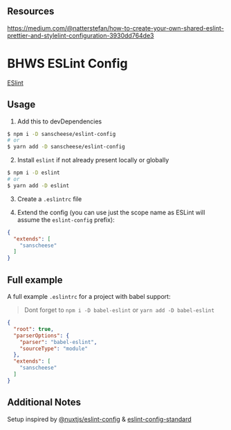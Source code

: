 ## Resources
https://medium.com/@natterstefan/how-to-create-your-own-shared-eslint-prettier-and-stylelint-configuration-3930dd764de3

# BHWS ESLint Config

<!-- [![Build Status](https://flat.badgen.net/circleci/github/sanscheese/eslint-config)](https://circleci.com/gh/sanscheese/eslint-config)
[![npm (scoped with tag)](https://flat.badgen.net/npm/v/sanscheese/eslint-config)](https://npmjs.com/package/sanscheese/eslint-config)
[![npm](https://flat.badgen.net/npm/dt/sanscheese/eslint-config)](https://npmjs.com/package/sanscheese/eslint-config) -->

[ESlint](https://eslint.org/)

## Usage

1. Add this to devDependencies

```bash
$ npm i -D sanscheese/eslint-config
# or
$ yarn add -D sanscheese/eslint-config
```

2. Install `eslint` if not already present locally or globally

```bash
$ npm i -D eslint
# or
$ yarn add -D eslint
```

3. Create a `.eslintrc` file

4. Extend the config (you can use just the scope name as ESLint will assume the `eslint-config` prefix):

```json
{
  "extends": [
    "sanscheese"
  ]
}
```

## Full example

A full example `.eslintrc` for a project with babel support:
> Dont forget to `npm i -D babel-eslint` or `yarn add -D babel-eslint`

```json
{
  "root": true,
  "parserOptions": {
    "parser": "babel-eslint",
    "sourceType": "module"
  },
  "extends": [
    "sanscheese"
  ]
}
```

## Additional Notes

Setup inspired by [@nuxtjs/eslint-config](https://github.com/nuxt/eslint-config) & [eslint-config-standard](https://github.com/standard/eslint-config-standard)